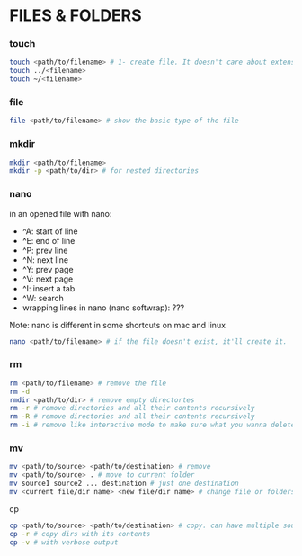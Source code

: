 # FILES & FOLDERS

### touch

```bash
touch <path/to/filename> # 1- create file. It doesn't care about extension. 2- update modification and access time of a file (:/)
touch ../<filename>
touch ~/<filename>
```

### file

```bash
file <path/to/filename> # show the basic type of the file
```

### mkdir

```bash
mkdir <path/to/filename>
mkdir -p <path/to/dir> # for nested directories
```

### nano

in an opened file with nano:

- ^A: start of line
- ^E: end of line
- ^P: prev line
- ^N: next line
- ^Y: prev page
- ^V: next page
- ^I: insert a tab
- ^W: search
- wrapping lines in nano (nano softwrap): ???

Note: nano is different in some shortcuts on mac and linux

```bash
nano <path/to/filename> # if the file doesn't exist, it'll create it.
```

### rm

```bash
rm <path/to/filename> # remove the file
rm -d
rmdir <path/to/dir> # remove empty directortes
rm -r # remove directories and all their contents recursively
rm -R # remove directories and all their contents recursively
rm -i # remove like interactive mode to make sure what you wanna delete
```

### mv

```bash
mv <path/to/source> <path/to/destination> # remove
mv <path/to/source> . # move to current folder
mv source1 source2 ... destination # just one destination
mv <current file/dir name> <new file/dir name> # change file or folders namec
```

cp

```bash
cp <path/to/source> <path/to/destination> # copy. can have multiple sources
cp -r # copy dirs with its contents
cp -v # with verbose output
```
